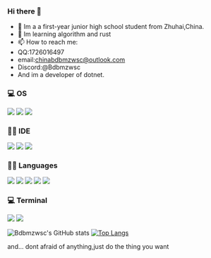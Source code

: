 ### Hi there 👋 

- 🔭 Im a a first-year junior high school student from Zhuhai,China.
- 🌱 Im learning algorithm and rust
- 📫 How to reach me: 
- QQ:1726016497
- email:[chinabdbmzwsc@outlook.com](:mailto:chinabdbmzwsc@outlook.com)
- Discord:@Bdbmzwsc
- And im a developer of dotnet.

### 💻 OS
<img src="https://img.shields.io/badge/Ubuntu-E95420?style=for-the-badge&logo=ubuntu&logoColor=white" /> <img src="https://img.shields.io/badge/Windows-0078D6?style=for-the-badge&logo=windows&logoColor=white" /> <img src="https://img.shields.io/badge/mac%20os-000000?style=for-the-badge&logo=apple&logoColor=white" />

### 👩‍💻 IDE
<img src="https://img.shields.io/badge/VSCode-0078D4?style=for-the-badge&logo=visual%20studio%20code&logoColor=white" /> <img src="https://img.shields.io/badge/Visual_Studio-5C2D91?style=for-the-badge&logo=visual%20studio&logoColor=white" /> <img src="https://img.shields.io/badge/VIM-%2311AB00.svg?&style=for-the-badge&logo=vim&logoColor=white" />

### 👩‍💻 Languages
<img src="https://img.shields.io/badge/C%23-239120?style=for-the-badge&logo=c-sharp&logoColor=white" /> <img src="https://img.shields.io/badge/C%2B%2B-00599C?style=for-the-badge&logo=c%2B%2B&logoColor=white" /> <img src="https://img.shields.io/badge/Python-FFD43B?style=for-the-badge&logo=python&logoColor=blue" /> <img src="https://img.shields.io/badge/R-Rust-yellow?style=for-the-badge&logo=appveyor" /> <img src="https://img.shields.io/badge/TypeScript-007ACC?style=for-the-badge&logo=typescript&logoColor=white" />

### 💻 Terminal
<img src="https://img.shields.io/badge/GIT-E44C30?style=for-the-badge&logo=git&logoColor=white" /> <img src="https://img.shields.io/badge/windows%20terminal-4D4D4D?style=for-the-badge&logo=windows%20terminal&logoColor=white" />


![Bdbmzwsc's GitHub stats](https://github-readme-stats.vercel.app/api?username=Bdbmzwsc&show_icons=true&theme=tokyonight) [![Top Langs](https://github-readme-stats.vercel.app/api/top-langs/?username=Bdbmzwsc&langs_count=8)](https://github.com/anuraghazra/github-readme-stats)





<!--
**Bdbmzwsc/Bdbmzwsc** is a ✨ _special_ ✨ repository because its `README.md` (this file) appears on your GitHub profile.

Here are some ideas to get you started:

- 🔭 I’m currently working on ...
- 🌱 I’m currently learning ...
- 👯 I’m looking to collaborate on ...
- 🤔 I’m looking for help with ...
- 💬 Ask me about ...
- 📫 How to reach me: ...
- 😄 Pronouns: ...
- ⚡ Fun fact: ...
-->
and...
dont afraid of anything,just do the thing you want
